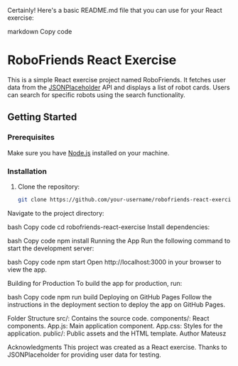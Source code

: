 Certainly! Here's a basic README.md file that you can use for your React exercise:

markdown
Copy code
# RoboFriends React Exercise

This is a simple React exercise project named RoboFriends. It fetches user data from the [JSONPlaceholder](https://jsonplaceholder.typicode.com/) API and displays a list of robot cards. Users can search for specific robots using the search functionality.

## Getting Started

### Prerequisites

Make sure you have [Node.js](https://nodejs.org/) installed on your machine.

### Installation

1. Clone the repository:

   ```bash
   git clone https://github.com/your-username/robofriends-react-exercise.git
Navigate to the project directory:

bash
Copy code
cd robofriends-react-exercise
Install dependencies:

bash
Copy code
npm install
Running the App
Run the following command to start the development server:

bash
Copy code
npm start
Open http://localhost:3000 in your browser to view the app.

Building for Production
To build the app for production, run:

bash
Copy code
npm run build
Deploying on GitHub Pages
Follow the instructions in the deployment section to deploy the app on GitHub Pages.

Folder Structure
src/: Contains the source code.
components/: React components.
App.js: Main application component.
App.css: Styles for the application.
public/: Public assets and the HTML template.
Author
Mateusz

Acknowledgments
This project was created as a React exercise.
Thanks to JSONPlaceholder for providing user data for testing.
